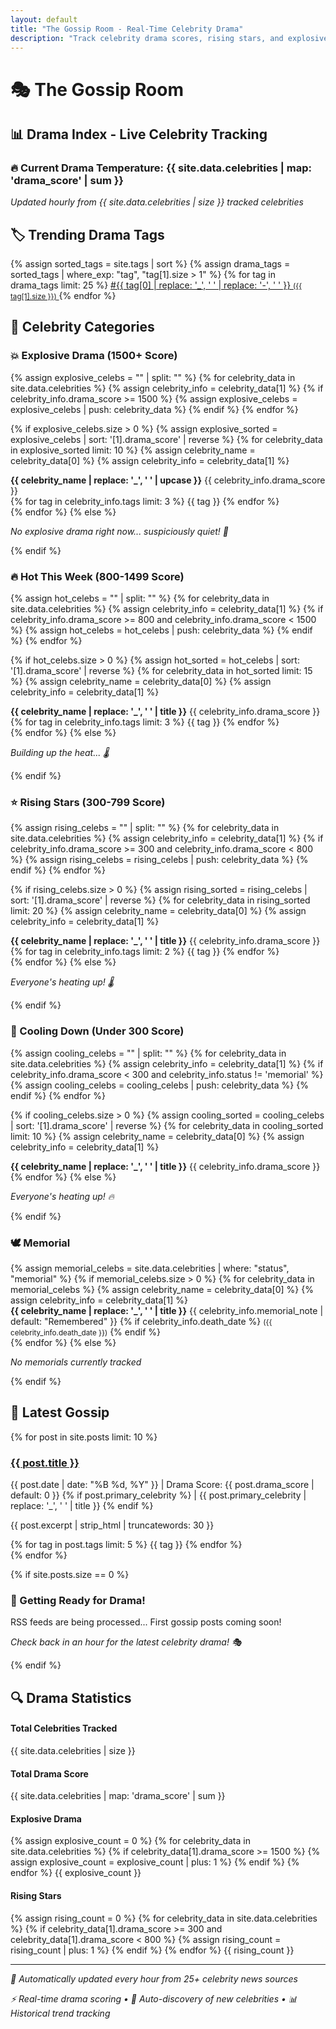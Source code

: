 ```yaml
---
layout: default
title: "The Gossip Room - Real-Time Celebrity Drama"
description: "Track celebrity drama scores, rising stars, and explosive entertainment news in real-time."
---
```


# 🎭 The Gossip Room

## 📊 Drama Index - Live Celebrity Tracking

<div class="drama-stats">
  <h3>🔥 Current Drama Temperature: <span class="drama-score">{{ site.data.celebrities | map: 'drama_score' | sum }}</span></h3>
  <p><em>Updated hourly from {{ site.data.celebrities | size }} tracked celebrities</em></p>
</div>

## 🏷️ Trending Drama Tags

<div class="tag-cloud-compact">
{% assign sorted_tags = site.tags | sort %}
{% assign drama_tags = sorted_tags | where_exp: "tag", "tag[1].size > 1" %}
{% for tag in drama_tags limit: 25 %}
  <span class="tag-bubble">
    <a href="/tag/{{ tag[0] | slugify }}/" class="tag-display">
      #{{ tag[0] | replace: '_', ' ' | replace: '-', ' ' }} 
      <small>({{ tag[1].size }})</small>
    </a>
  </span>
{% endfor %}
</div>

## 🚨 Celebrity Categories

<div id="celebrity-categories">

### 💥 Explosive Drama (1500+ Score)
<div id="explosive">
{% assign explosive_celebs = "" | split: "" %}
{% for celebrity_data in site.data.celebrities %}
  {% assign celebrity_info = celebrity_data[1] %}
  {% if celebrity_info.drama_score >= 1500 %}
    {% assign explosive_celebs = explosive_celebs | push: celebrity_data %}
  {% endif %}
{% endfor %}

{% if explosive_celebs.size > 0 %}
  {% assign explosive_sorted = explosive_celebs | sort: '[1].drama_score' | reverse %}
  {% for celebrity_data in explosive_sorted limit: 10 %}
    {% assign celebrity_name = celebrity_data[0] %}
    {% assign celebrity_info = celebrity_data[1] %}
    <div class="celebrity-card">
      <strong>{{ celebrity_name | replace: '_', ' ' | upcase }}</strong> 
      <span class="drama-score">{{ celebrity_info.drama_score }}</span>
      <div class="tags">
        {% for tag in celebrity_info.tags limit: 3 %}
          <span class="tag">{{ tag }}</span>
        {% endfor %}
      </div>
    </div>
  {% endfor %}
{% else %}
  <p><em>No explosive drama right now... suspiciously quiet! 🤔</em></p>
{% endif %}
</div>

### 🔥 Hot This Week (800-1499 Score)
<div id="hot-this-week">
{% assign hot_celebs = "" | split: "" %}
{% for celebrity_data in site.data.celebrities %}
  {% assign celebrity_info = celebrity_data[1] %}
  {% if celebrity_info.drama_score >= 800 and celebrity_info.drama_score < 1500 %}
    {% assign hot_celebs = hot_celebs | push: celebrity_data %}
  {% endif %}
{% endfor %}

{% if hot_celebs.size > 0 %}
  {% assign hot_sorted = hot_celebs | sort: '[1].drama_score' | reverse %}
  {% for celebrity_data in hot_sorted limit: 15 %}
    {% assign celebrity_name = celebrity_data[0] %}
    {% assign celebrity_info = celebrity_data[1] %}
    <div class="celebrity-card">
      <strong>{{ celebrity_name | replace: '_', ' ' | title }}</strong> 
      <span class="drama-score">{{ celebrity_info.drama_score }}</span>
      <div class="tags">
        {% for tag in celebrity_info.tags limit: 3 %}
          <span class="tag">{{ tag }}</span>
        {% endfor %}
      </div>
    </div>
  {% endfor %}
{% else %}
  <p><em>Building up the heat... 🌡️</em></p>
{% endif %}
</div>

### ⭐ Rising Stars (300-799 Score)
<div id="rising-stars">
{% assign rising_celebs = "" | split: "" %}
{% for celebrity_data in site.data.celebrities %}
  {% assign celebrity_info = celebrity_data[1] %}
  {% if celebrity_info.drama_score >= 300 and celebrity_info.drama_score < 800 %}
    {% assign rising_celebs = rising_celebs | push: celebrity_data %}
  {% endif %}
{% endfor %}

{% if rising_celebs.size > 0 %}
  {% assign rising_sorted = rising_celebs | sort: '[1].drama_score' | reverse %}
  {% for celebrity_data in rising_sorted limit: 20 %}
    {% assign celebrity_name = celebrity_data[0] %}
    {% assign celebrity_info = celebrity_data[1] %}
    <div class="celebrity-card">
      <strong>{{ celebrity_name | replace: '_', ' ' | title }}</strong> 
      <span class="drama-score">{{ celebrity_info.drama_score }}</span>
      <div class="tags">
        {% for tag in celebrity_info.tags limit: 2 %}
          <span class="tag">{{ tag }}</span>
        {% endfor %}
      </div>
    </div>
  {% endfor %}
{% else %}
  <p><em>Everyone's heating up! 🌡️</em></p>
{% endif %}
</div>

### 🧊 Cooling Down (Under 300 Score)
<div id="cooling-down">
{% assign cooling_celebs = "" | split: "" %}
{% for celebrity_data in site.data.celebrities %}
  {% assign celebrity_info = celebrity_data[1] %}
  {% if celebrity_info.drama_score < 300 and celebrity_info.status != 'memorial' %}
    {% assign cooling_celebs = cooling_celebs | push: celebrity_data %}
  {% endif %}
{% endfor %}

{% if cooling_celebs.size > 0 %}
  {% assign cooling_sorted = cooling_celebs | sort: '[1].drama_score' | reverse %}
  {% for celebrity_data in cooling_sorted limit: 10 %}
    {% assign celebrity_name = celebrity_data[0] %}
    {% assign celebrity_info = celebrity_data[1] %}
    <div class="celebrity-card">
      <strong>{{ celebrity_name | replace: '_', ' ' | title }}</strong> 
      <span class="drama-score">{{ celebrity_info.drama_score }}</span>
    </div>
  {% endfor %}
{% else %}
  <p><em>Everyone's heating up! 🔥</em></p>
{% endif %}
</div>

### 🕊️ Memorial
<div id="memorial">
{% assign memorial_celebs = site.data.celebrities | where: "status", "memorial" %}
{% if memorial_celebs.size > 0 %}
  {% for celebrity_data in memorial_celebs %}
    {% assign celebrity_name = celebrity_data[0] %}
    {% assign celebrity_info = celebrity_data[1] %}
    <div class="celebrity-card memorial">
      <strong>{{ celebrity_name | replace: '_', ' ' | title }}</strong> 
      <span class="memorial-note">{{ celebrity_info.memorial_note | default: "Remembered" }}</span>
      {% if celebrity_info.death_date %}
        <small class="death-date">({{ celebrity_info.death_date }})</small>
      {% endif %}
    </div>
  {% endfor %}
{% else %}
  <p><em>No memorials currently tracked</em></p>
{% endif %}
</div>

</div>

## 📰 Latest Gossip

<div class="recent-posts">
{% for post in site.posts limit: 10 %}
  <div class="post-preview">
    <h3><a href="{{ post.url | relative_url }}">{{ post.title }}</a></h3>
    <p class="post-meta">
      <span class="date">{{ post.date | date: "%B %d, %Y" }}</span> | 
      <span class="drama-level status-{{ post.drama_score | divided_by: 5 | plus: 1 }}">
        Drama Score: {{ post.drama_score | default: 0 }}
      </span>
      {% if post.primary_celebrity %}
        | <span class="primary-celeb">{{ post.primary_celebrity | replace: '_', ' ' | title }}</span>
      {% endif %}
    </p>
    <p>{{ post.excerpt | strip_html | truncatewords: 30 }}</p>
    <div class="post-tags">
      {% for tag in post.tags limit: 5 %}
        <span class="tag">{{ tag }}</span>
      {% endfor %}
    </div>
  </div>
{% endfor %}

{% if site.posts.size == 0 %}
  <div class="no-posts">
    <h3>🚀 Getting Ready for Drama!</h3>
    <p>RSS feeds are being processed... First gossip posts coming soon!</p>
    <p><em>Check back in an hour for the latest celebrity drama! 🎭</em></p>
  </div>
{% endif %}
</div>

## 🔍 Drama Statistics

<div class="drama-stats">
  <div class="stat-grid">
    <div class="stat-item">
      <h4>Total Celebrities Tracked</h4>
      <span class="big-number">{{ site.data.celebrities | size }}</span>
    </div>
    <div class="stat-item">
      <h4>Total Drama Score</h4>
      <span class="big-number">{{ site.data.celebrities | map: 'drama_score' | sum }}</span>
    </div>
    <div class="stat-item">
      <h4>Explosive Drama</h4>
      {% assign explosive_count = 0 %}
      {% for celebrity_data in site.data.celebrities %}
        {% if celebrity_data[1].drama_score >= 1500 %}
          {% assign explosive_count = explosive_count | plus: 1 %}
        {% endif %}
      {% endfor %}
      <span class="big-number">{{ explosive_count }}</span>
    </div>
    <div class="stat-item">
      <h4>Rising Stars</h4>
      {% assign rising_count = 0 %}
      {% for celebrity_data in site.data.celebrities %}
        {% if celebrity_data[1].drama_score >= 300 and celebrity_data[1].drama_score < 800 %}
          {% assign rising_count = rising_count | plus: 1 %}
        {% endif %}
      {% endfor %}
      <span class="big-number">{{ rising_count }}</span>
    </div>
  </div>
</div>

---

<div class="update-info">
  <p><em>🤖 Automatically updated every hour from 25+ celebrity news sources</em></p>
  <p><em>⚡ Real-time drama scoring • 🎯 Auto-discovery of new celebrities • 📊 Historical trend tracking</em></p>
</div>
